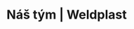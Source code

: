---
Link: "file:/Users/vinayakpatel/Downloads/www.weldplast.cz/nas-tym"
product_name: "null"
product_id: "null"
title: "Náš tým | Weldplast"
product_desc: ""
product_specs: ""
product_downloads: ""
href: ""
accessories: ""
similar_products: ""
---